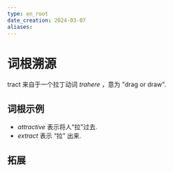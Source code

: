 ```yaml
---
type: en_root
date_creation: 2024-03-07
aliases:
---
```

# 词根溯源
tract 来自于一个拉丁动词 *trahere* ，意为 "drag or draw".
## 词根示例
- *attractive* 表示将人“拉”过去.
- *extract* 表示 “拉” 出来.
## 拓展